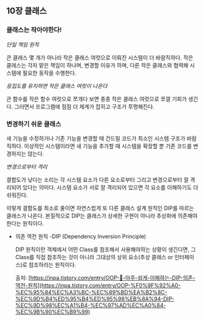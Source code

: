 ## 10장 클래스

### 클래스는 작아야한다!

*단일 책임 원칙*

큰 클래스 몇 개가 아니라 작은 클래스 여럿으로 이뤄진 시스템이 더 바람직하다. 작은 클래스는 각자 맡은 책임이 하나며, 변경할 이유가 하며, 다른 작은 클래스와 협력해 시스템에 필요한 동작을 수행한다. 

*응집도를 유지하면 작은 클래스 여럿이 나온다*

큰 함수를 작은 함수 여럿으로 쪼개다 보면 종종 작은 클래스 여럿으로 쪼갤 기회가 생긴다. 그러면서 프로그램에 점점 더 체계가 잡히고 구조가 투명해진다. 

### 변경하기 쉬운 클래스

새 기능을 수정하거나 기존 기능을 변경할 때 건드릴 코드가 최소인 시스템 구조가 바람직하다. 이상적인 시스템이라면 새 기능을 추가할 때 시스템을 확장할 뿐 기존 코드를 변경하지는 않는다. 

*변경으로부터 격리*

결합도가 낮다는 소리는 각 시스템 요소가 다른 요소로부터 그리고 변경으로부터 잘 격리되어 있다는 의미다. 시스템 요소가 서로 잘 격리되어 있으면 각 요소를 이해하기도 더 쉬워진다. 

이렇게 결함도를 최소로 줄이면 자연스럽게 또 다른 클래스 설계 원칙인 DIP를 따르는 클래스가 나온다. 본질적으로  DIP는 클래스가 상세한 구현이 아니라 추상화에 의존해야한다는 원칙이다.

- 의존 역전 원칙 -DIP (Dependency Inversion Principle)
    
    DIP 원칙이란 객체에서 어떤 Class를 참조해서 사용해야하는 상황이 생긴다면, 그 Class를 직접 참조하는 것이 아니라 그대상의 상위 요소(추상 클래스 or 인터페이스)로 참조하라는 원칙이다.
    
    출처: [https://inpa.tistory.com/entry/OOP-💠-아주-쉽게-이해하는-DIP-의존-역전-원칙](https://inpa.tistory.com/entry/OOP-%F0%9F%92%A0-%EC%95%84%EC%A3%BC-%EC%89%BD%EA%B2%8C-%EC%9D%B4%ED%95%B4%ED%95%98%EB%8A%94-DIP-%EC%9D%98%EC%A1%B4-%EC%97%AD%EC%A0%84-%EC%9B%90%EC%B9%99)